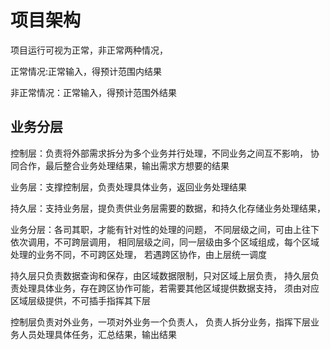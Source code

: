 # 项目架构

项目运行可视为正常，非正常两种情况，

正常情况:正常输入，得预计范围内结果

非正常情况：正常输入，得预计范围外结果

## 业务分层

控制层：负责将外部需求拆分为多个业务并行处理，不同业务之间互不影响，
协同合作，最后整合业务处理结果，输出需求方想要的结果

业务层：支撑控制层，负责处理具体业务，返回业务处理结果

持久层：支持业务层，提负责供业务层需要的数据，和持久化存储业务处理结果，

业务分层：各司其职，才能有针对性的处理的问题，
不同层级之间，可由上往下依次调用，不可跨层调用，
相同层级之间，同一层级由多个区域组成，每个区域处理的业务不同，不可跨区处理，
若遇跨区协作，由上层统一调度

持久层只负责数据查询和保存，由区域数据限制，只对区域上层负责，
持久层负责处理具体业务，存在跨区协作可能，若需要其他区域提供数据支持，
须由对应区域层级提供，不可插手指挥其下层

控制层负责对外业务，一项对外业务一个负责人，
负责人拆分业务，指挥下层业务人员处理具体任务，汇总结果，输出结果





